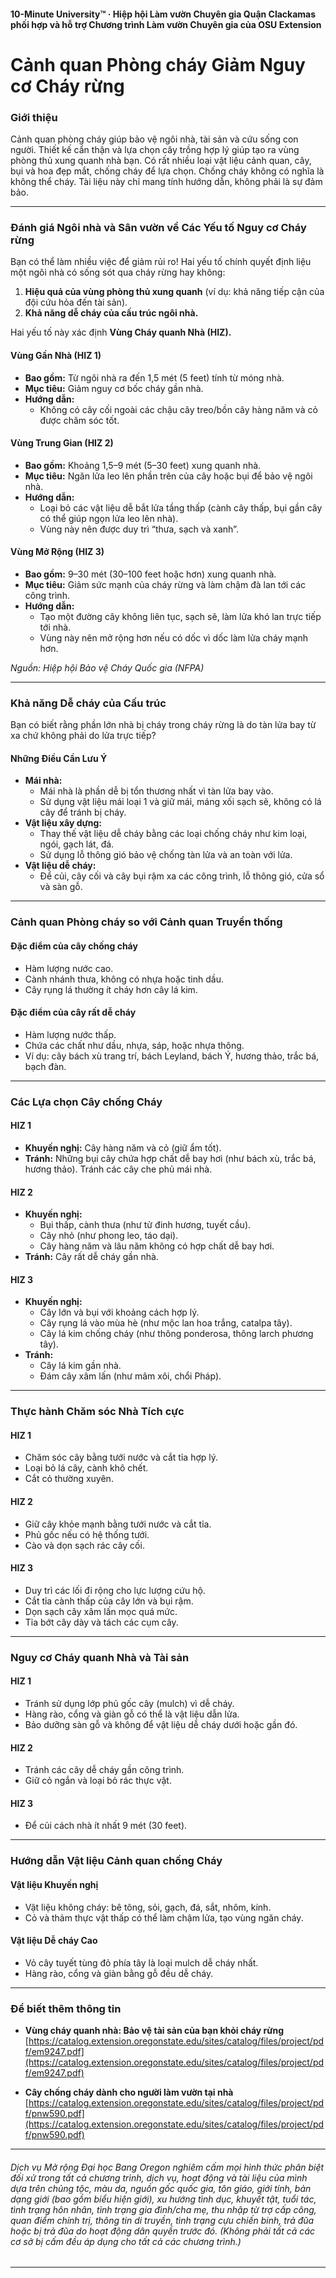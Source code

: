 #### 10-Minute University™ · Hiệp hội Làm vườn Chuyên gia Quận Clackamas phối hợp và hỗ trợ Chương trình Làm vườn Chuyên gia của OSU Extension

# Cảnh quan Phòng cháy Giảm Nguy cơ Cháy rừng

### Giới thiệu

Cảnh quan phòng cháy giúp bảo vệ ngôi nhà, tài sản và cứu sống con người. Thiết kế cẩn thận và lựa chọn cây trồng hợp lý giúp tạo ra vùng phòng thủ xung quanh nhà bạn. Có rất nhiều loại vật liệu cảnh quan, cây, bụi và hoa đẹp mắt, chống cháy để lựa chọn. Chống cháy không có nghĩa là không thể cháy. Tài liệu này chỉ mang tính hướng dẫn, không phải là sự đảm bảo.

---

### Đánh giá Ngôi nhà và Sân vườn về Các Yếu tố Nguy cơ Cháy rừng

Bạn có thể làm nhiều việc để giảm rủi ro! Hai yếu tố chính quyết định liệu một ngôi nhà có sống sót qua cháy rừng hay không:

1. **Hiệu quả của vùng phòng thủ xung quanh** (ví dụ: khả năng tiếp cận của đội cứu hỏa đến tài sản).
2. **Khả năng dễ cháy của cấu trúc ngôi nhà.**

Hai yếu tố này xác định **Vùng Cháy quanh Nhà (HIZ).**

#### Vùng Gần Nhà (HIZ 1)

- **Bao gồm:** Từ ngôi nhà ra đến 1,5 mét (5 feet) tính từ móng nhà.
- **Mục tiêu:** Giảm nguy cơ bốc cháy gần nhà.
- **Hướng dẫn:**
  - Không có cây cối ngoài các chậu cây treo/bồn cây hàng năm và cỏ được chăm sóc tốt.

#### Vùng Trung Gian (HIZ 2)

- **Bao gồm:** Khoảng 1,5–9 mét (5–30 feet) xung quanh nhà.
- **Mục tiêu:** Ngăn lửa leo lên phần trên của cây hoặc bụi để bảo vệ ngôi nhà.
- **Hướng dẫn:**
  - Loại bỏ các vật liệu dễ bắt lửa tầng thấp (cành cây thấp, bụi gần cây có thể giúp ngọn lửa leo lên nhà).
  - Vùng này nên được duy trì “thưa, sạch và xanh”.

#### Vùng Mở Rộng (HIZ 3)

- **Bao gồm:** 9–30 mét (30–100 feet hoặc hơn) xung quanh nhà.
- **Mục tiêu:** Giảm sức mạnh của cháy rừng và làm chậm đà lan tới các công trình.
- **Hướng dẫn:**
  - Tạo một đường cây không liên tục, sạch sẽ, làm lửa khó lan trực tiếp tới nhà.
  - Vùng này nên mở rộng hơn nếu có dốc vì dốc làm lửa cháy mạnh hơn.

*Nguồn: Hiệp hội Bảo vệ Cháy Quốc gia (NFPA)*

---

### Khả năng Dễ cháy của Cấu trúc

Bạn có biết rằng phần lớn nhà bị cháy trong cháy rừng là do tàn lửa bay từ xa chứ không phải do lửa trực tiếp?

#### Những Điều Cần Lưu Ý

- **Mái nhà:**
  - Mái nhà là phần dễ bị tổn thương nhất vì tàn lửa bay vào.
  - Sử dụng vật liệu mái loại 1 và giữ mái, máng xối sạch sẽ, không có lá cây để tránh bị cháy.
- **Vật liệu xây dựng:**
  - Thay thế vật liệu dễ cháy bằng các loại chống cháy như kim loại, ngói, gạch lát, đá.
  - Sử dụng lỗ thông gió bảo vệ chống tàn lửa và an toàn với lửa.
- **Vật liệu dễ cháy:**
  - Để củi, cây cối và cây bụi rậm xa các công trình, lỗ thông gió, cửa sổ và sàn gỗ.

---

### Cảnh quan Phòng cháy so với Cảnh quan Truyền thống

#### Đặc điểm của cây chống cháy

- Hàm lượng nước cao.
- Cành nhánh thưa, không có nhựa hoặc tinh dầu.
- Cây rụng lá thường ít cháy hơn cây lá kim.

#### Đặc điểm của cây rất dễ cháy

- Hàm lượng nước thấp.
- Chứa các chất như dầu, nhựa, sáp, hoặc nhựa thông.
- Ví dụ: cây bách xù trang trí, bách Leyland, bách Ý, hương thảo, trắc bá, bạch đàn.

---

### Các Lựa chọn Cây chống Cháy

#### HIZ 1

- **Khuyến nghị:** Cây hàng năm và cỏ (giữ ẩm tốt).
- **Tránh:** Những bụi cây chứa hợp chất dễ bay hơi (như bách xù, trắc bá, hương thảo). Tránh các cây che phủ mái nhà.

#### HIZ 2

- **Khuyến nghị:**
  - Bụi thấp, cành thưa (như tử đinh hương, tuyết cầu).
  - Cây nhỏ (như phong leo, táo dại).
  - Cây hàng năm và lâu năm không có hợp chất dễ bay hơi.
- **Tránh:** Cây rất dễ cháy gần nhà.

#### HIZ 3

- **Khuyến nghị:**
  - Cây lớn và bụi với khoảng cách hợp lý.
  - Cây rụng lá vào mùa hè (như mộc lan hoa trắng, catalpa tây).
  - Cây lá kim chống cháy (như thông ponderosa, thông larch phương tây).
- **Tránh:**
  - Cây lá kim gần nhà.
  - Đám cây xâm lấn (như mâm xôi, chổi Pháp).

---

### Thực hành Chăm sóc Nhà Tích cực

#### HIZ 1

- Chăm sóc cây bằng tưới nước và cắt tỉa hợp lý.
- Loại bỏ lá cây, cành khô chết.
- Cắt cỏ thường xuyên.

#### HIZ 2

- Giữ cây khỏe mạnh bằng tưới nước và cắt tỉa.
- Phủ gốc nếu có hệ thống tưới.
- Cào và dọn sạch rác cây cối.

#### HIZ 3

- Duy trì các lối đi rộng cho lực lượng cứu hộ.
- Cắt tỉa cành thấp của cây lớn và bụi rậm.
- Dọn sạch cây xâm lấn mọc quá mức.
- Tỉa bớt cây dày và tách các cụm cây.

---

### Nguy cơ Cháy quanh Nhà và Tài sản

#### HIZ 1

- Tránh sử dụng lớp phủ gốc cây (mulch) vì dễ cháy.
- Hàng rào, cổng và giàn gỗ có thể là vật liệu dẫn lửa.
- Bảo dưỡng sàn gỗ và không để vật liệu dễ cháy dưới hoặc gần đó.

#### HIZ 2

- Tránh các cây dễ cháy gần công trình.
- Giữ cỏ ngắn và loại bỏ rác thực vật.

#### HIZ 3

- Để củi cách nhà ít nhất 9 mét (30 feet).

---

### Hướng dẫn Vật liệu Cảnh quan chống Cháy

#### Vật liệu Khuyến nghị

- Vật liệu không cháy: bê tông, sỏi, gạch, đá, sắt, nhôm, kính.
- Cỏ và thảm thực vật thấp có thể làm chậm lửa, tạo vùng ngăn cháy.

#### Vật liệu Dễ cháy Cao

- Vỏ cây tuyết tùng đỏ phía tây là loại mulch dễ cháy nhất.
- Hàng rào, cổng và giàn bằng gỗ đều dễ cháy.

---

### Để biết thêm thông tin

- **Vùng cháy quanh nhà: Bảo vệ tài sản của bạn khỏi cháy rừng**  
  [https://catalog.extension.oregonstate.edu/sites/catalog/files/project/pdf/em9247.pdf](https://catalog.extension.oregonstate.edu/sites/catalog/files/project/pdf/em9247.pdf)

- **Cây chống cháy dành cho người làm vườn tại nhà**  
  [https://catalog.extension.oregonstate.edu/sites/catalog/files/project/pdf/pnw590.pdf](https://catalog.extension.oregonstate.edu/sites/catalog/files/project/pdf/pnw590.pdf)

---

###### Dịch vụ Mở rộng Đại học Bang Oregon nghiêm cấm mọi hình thức phân biệt đối xử trong tất cả chương trình, dịch vụ, hoạt động và tài liệu của mình dựa trên chủng tộc, màu da, nguồn gốc quốc gia, tôn giáo, giới tính, bản dạng giới (bao gồm biểu hiện giới), xu hướng tình dục, khuyết tật, tuổi tác, tình trạng hôn nhân, tình trạng gia đình/cha mẹ, thu nhập từ trợ cấp công, quan điểm chính trị, thông tin di truyền, tình trạng cựu chiến binh, trả đũa hoặc bị trả đũa do hoạt động dân quyền trước đó. (Không phải tất cả các cơ sở bị cấm đều áp dụng cho tất cả các chương trình.)
---